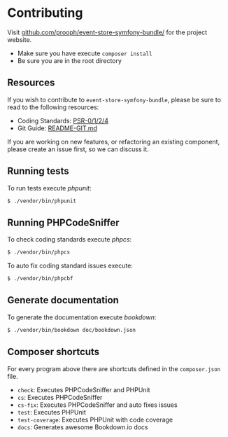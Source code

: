 # Contributing

Visit [github.com/prooph/event-store-symfony-bundle/](https://github.com/prooph/event-store-symfony-bundle/ "Project Website") for the project website.

- Make sure you have execute `composer install`
- Be sure you are in the root directory

## Resources

If you wish to contribute to `event-store-symfony-bundle`, please be sure to read to the following resources:

 -  Coding Standards: [PSR-0/1/2/4](https://github.com/php-fig/fig-standards/tree/master/accepted)
 -  Git Guide: [README-GIT.md](https://github.com/prooph/event-store-symfony-bundle/blob/master/README-GIT.md)

If you are working on new features, or refactoring an existing component, please create an issue first, so we can discuss
it.

## Running tests

To run tests execute *phpunit*:

  ```sh
  $ ./vendor/bin/phpunit
  ```

## Running PHPCodeSniffer

To check coding standards execute *phpcs*:

  ```sh
  $ ./vendor/bin/phpcs
  ```

To auto fix coding standard issues execute:

  ```sh
  $ ./vendor/bin/phpcbf
  ```

## Generate documentation

To generate the documentation execute *bookdown*:

```sh
$ ./vendor/bin/bookdown doc/bookdown.json
```

## Composer shortcuts

For every program above there are shortcuts defined in the `composer.json` file.

* `check`: Executes PHPCodeSniffer and PHPUnit
* `cs`: Executes PHPCodeSniffer
* `cs-fix`: Executes PHPCodeSniffer and auto fixes issues
* `test`: Executes PHPUnit
* `test-coverage`: Executes PHPUnit with code coverage
* `docs`: Generates awesome Bookdown.io docs
